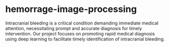 # hemorrage-image-processing
 Intracranial bleeding is a critical condition demanding immediate medical attention, necessitating prompt and accurate diagnosis for timely intervention. Our project focuses on promoting rapid medical diagnosis using deep learning to facilitate timely identification of intracranial bleeding.
